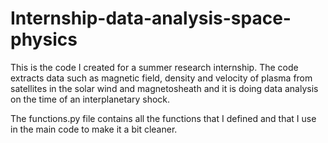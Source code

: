 # Internship-data-analysis-space-physics
This is the code I created for a summer research internship.
The code extracts data such as magnetic field, density and velocity of plasma from satellites in the solar wind and magnetosheath and it is doing data analysis on the time of an interplanetary shock.

The functions.py file contains all the functions that I defined and that I use in the main code to make it a bit cleaner.
